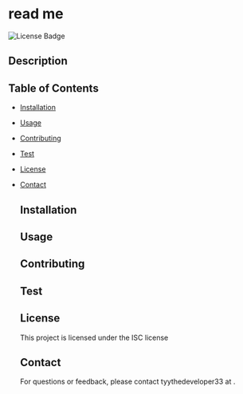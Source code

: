 # read me   
   ![License Badge](https://img.shields.io/badge/License-ISC-green)
  ## Description  
         
   ## Table of Contents
- [Installation](#installation)
- [Usage](#usage)
- [Contributing](#contributing)
- [Test](#test)
- [License](#license)
- [Contact](#contact)
  
  ## Installation
  
  ## Usage
  
  ## Contributing
  
  ## Test
  

  ## License
  This project is licensed under the ISC license
  
  
  
  ## Contact
  For questions or feedback, please contact tyythedeveloper33 at .
